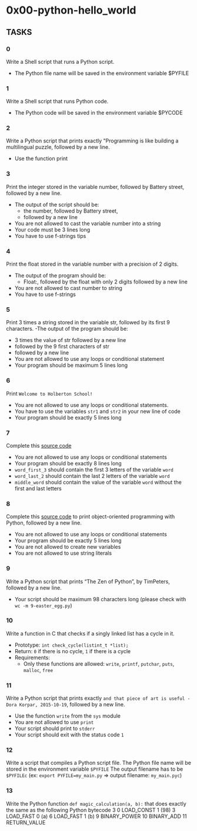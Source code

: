 # 0x00-python-hello_world

## TASKS

### 0
Write a Shell script that runs a Python script.
- The Python file name will be saved in the environment variable $PYFILE

### 1
Write a Shell script that runs Python code.
- The Python code will be saved in the environment variable $PYCODE

### 2
Write a Python script that prints exactly "Programming is like building a
multilingual puzzle, followed by a new line.
- Use the function print

### 3
Print the integer stored in the variable number, followed by Battery street,
followed by a new line.
- The output of the script should be:
  - the number, followed by Battery street,
  - followed by a new line
- You are not allowed to cast the variable number into a string
- Your code must be 3 lines long
- You have to use f-strings tips

### 4
Print the float stored in the variable number with a precision of 2 digits.
- The output of the program should be:
  - Float:, followed by the float with only 2 digits followed by a new line
- You are not allowed to cast number to string
- You have to use f-strings

### 5
Print 3 times a string stored in the variable str, followed by its first 9 characters.
-The output of the program should be:
  - 3 times the value of str followed by a new line
  - followed by the 9 first characters of str
  - followed by a new line
- You are not allowed to use any loops or conditional statement
- Your program should be maximum 5 lines long

### 6
Print `Welcome to Holberton School!`
- You are not allowed to use any loops or conditional statements.
- You have to use the variables `str1` and `str2` in your new line of code
- Your program should be exactly 5 lines long

### 7
Complete this [source code](https://github.com/holbertonschool/0x00.py/blob/master/7-edges.py)
- You are not allowed to use any loops or conditional statements
- Your program should be exactly 8 lines long
- `word_first_3` should contain the first 3 letters of the variable `word`
- `word_last_2` should contain the last 2 letters of the variable `word`
- `middle_word` should contain the value of the variable `word` without the
first and last letters

### 8
Complete this [source code](https://github.com/holbertonschool/0x00.py/blob/master/8-concat_edges.py) to print object-oriented programming with Python, followed by a new line.
- You are not allowed to use any loops or conditional statements
- Your program should be exactly 5 lines long
- You are not allowed to create new variables
- You are not allowed to use string literals

### 9
Write a Python script that prints “The Zen of Python”, by TimPeters, followed by a new line.
- Your script should be maximum 98 characters long (please check with `wc -m 9-easter_egg.py`)

### 10
Write a function in C that checks if a singly linked list has a cycle in it.
- Prototype: `int check_cycle(listint_t *list);`
- Return: `0` if there is no cycle, `1` if there is a cycle
- Requirements:
  - Only these functions are allowed: `write`, `printf`, `putchar`, `puts`, `malloc`, `free`

### 11
Write a Python script that prints exactly `and that piece of art is useful -
Dora Korpar, 2015-10-19`, followed by a new line.
- Use the function `write` from the `sys` module
- You are not allowed to use `print`
- Your script should print to `stderr`
- Your script should exit with the status code `1`

### 12
Write a script that compiles a Python script file.
The Python file name will be stored in the environment variable `$PYFILE`
The output filename has to be `$PYFILEc` (ex: `export PYFILE=my_main.py` => output filename: `my_main.pyc`)

### 13
Write the Python function `def magic_calculation(a, b):` that does exactly the same as the following Python bytecode
3		0 LOAD_CONST		1 (98)
		3 LOAD_FAST             0 (a)
		6 LOAD_FAST             1 (b)
		9 BINARY_POWER
		10 BINARY_ADD
		11 RETURN_VALUE

